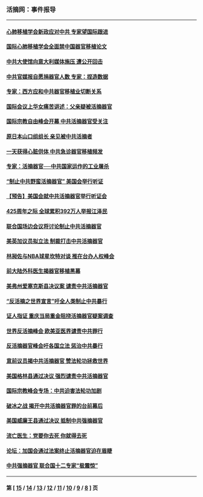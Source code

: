 ### 活摘网：事件报导
---
#### [心肺移植学会新政应对中共 专家望国际跟进](../../pages/nf5877/n13829043.md?09270430) 
#### [国际心肺移植学会全面禁中国器官移植论文](../../pages/nf5877/n13827785.md?09270430) 
#### [中共大使馆向意大利媒体施压 遭公开回击](../../pages/nf5877/n13826038.md?09270430) 
#### [中共官媒报自愿捐器官人数 专家：捏造数据](../../pages/nf5877/n13814130.md?09270430) 
#### [专家：西方应和中共器官移植业切断关系](../../pages/nf5877/n13772828.md?09270430) 
#### [国际会议上华女痛苦讲述：父亲疑被活摘器官](../../pages/nf5877/n13771583.md?09270430) 
#### [国际宗教自由峰会开幕 中共活摘器官受关注](../../pages/nf5877/n13769995.md?09270430) 
#### [原日本山口组组长 亲见被中共活摘者](../../pages/nf5877/n13767360.md?09270430) 
#### [一天获得心脏供体 中共急诊器官移植频发](../../pages/nf5877/n13764689.md?09270430) 
#### [专家：活摘器官──中共国家运作的工业屠杀](../../pages/nf5877/n13761178.md?09270430) 
#### [“制止中共野蛮活摘器官” 美国会举行听证](../../pages/nf5877/n13735831.md?09270430) 
#### [【预告】美国会就中共活摘器官举行听证会](../../pages/nf5877/n13732843.md?09270430) 
#### [425周年之际 全球累积392万人举报江泽民](../../pages/nf5877/n13719232.md?09270430) 
#### [联合国场边会议将讨论制止中共活摘器官](../../pages/nf5877/n13656361.md?09270430) 
#### [美英加议员拟立法 制裁打击中共活摘器官](../../pages/nf5877/n13430251.md?09270430) 
#### [林昶佐与NBA球星坎特对谈 推在台办人权峰会](../../pages/nf5877/n13414467.md?09270430) 
#### [前大陆外科医生揭器官移植黑幕](../../pages/nf5877/n13401416.md?09270430) 
#### [美弗州爱塞克斯县决议案 谴责中共活摘器官](../../pages/nf5877/n13320919.md?09270430) 
#### [“反活摘之世界宣言”吁全人类制止中共暴行](../../pages/nf5877/n13259730.md?09270430) 
#### [证人指证 重庆当局重金阻挠活摘器官疑案调查](../../pages/nf5877/n13259127.md?09270430) 
#### [世界反活摘峰会 欧美亚医界谴责中共罪行](../../pages/nf5877/n13253550.md?09270430) 
#### [反活摘器官峰会吁各国立法 惩治中共暴行](../../pages/nf5877/n13245052.md?09270430) 
#### [意前议员揭中共活摘器官 赞法轮功拯救世界](../../pages/nf5877/n13203445.md?09270430) 
#### [美国格林县通过决议 强烈谴责中共活摘器官](../../pages/nf5877/n13119367.md?09270430) 
#### [国际宗教峰会专场：中共迫害法轮功加剧](../../pages/nf5877/n13088279.md?09270430) 
#### [破冰之战 揭开中共活摘器官罪的台前幕后](../../pages/nf5877/n13082457.md?09270430) 
#### [美国威廉王县通过决议 抵制中共强摘器官](../../pages/nf5877/n13056521.md?09270430) 
#### [流亡医生：党要你去死 你就得去死](../../pages/nf5877/n13052835.md?09270430) 
#### [论坛：加国会通过法案终止活摘器官迫在眉睫](../../pages/nf5877/n13029839.md?09270430) 
#### [中共强摘器官 联合国十二专家“极震惊”](../../pages/nf5877/n13024313.md?09270430) 

---
#### 第 [ [15](./15.md?09270430) / [14](./14.md?09270430) / [13](./13.md?09270430) / [12](./12.md?09270430) / [11](./11.md?09270430) / [10](./10.md?09270430) / [9](./9.md?09270430) / [8](./8.md?09270430) ] 页
